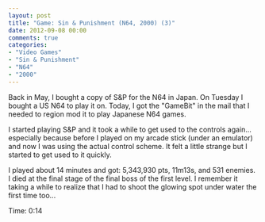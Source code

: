 ```yaml
---
layout: post
title: "Game: Sin & Punishment (N64, 2000) (3)"
date: 2012-09-08 00:00
comments: true
categories:
- "Video Games"
- "Sin & Punishment"
- "N64"
- "2000"
---
```


Back in May, I bought a copy of S&P for the N64 in Japan. On
Tuesday I bought a US N64 to play it on. Today, I got the
"GameBit" in the mail that I needed to region mod it to play
Japanese N64 games.

I started playing S&P and it took a while to get used to the
controls again... especially because before I played on my arcade
stick (under an emulator) and now I was using the actual control
scheme. It felt a little strange but I started to get used to it
quickly.

I played about 14 minutes and got: 5,343,930 pts, 11m13s, and 531
enemies. I died at the final stage of the final boss of the first
level. I remember it taking a while to realize that I had to
shoot the glowing spot under water the first time too...

Time: 0:14
